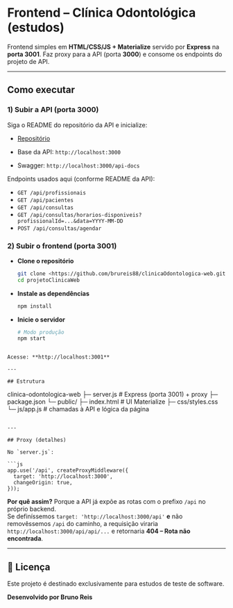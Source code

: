 # Frontend – Clínica Odontológica (estudos)

Frontend simples em **HTML/CSS/JS + Materialize** servido por **Express** na **porta 3001**. 
Faz proxy para a API (porta **3000**) e consome os endpoints do projeto de API.

---

## Como executar

### 1) Subir a API (porta 3000)

Siga o README do repositório da API e inicialize:

- [Repositório](https://github.com/brureis88/clinicaOdontologica-api)

- Base da API: `http://localhost:3000`  
- Swagger: `http://localhost:3000/api-docs`

Endpoints usados aqui (conforme README da API):

- `GET /api/profissionais`
- `GET /api/pacientes`
- `GET /api/consultas`
- `GET /api/consultas/horarios-disponiveis?profissionalId=...&data=YYYY-MM-DD`
- `POST /api/consultas/agendar`

### 2) Subir o frontend (porta 3001)

 - **Clone o repositório**
   ```bash
   git clone <https://github.com/brureis88/clinicaOdontologica-web.git>
   cd projetoClinicaWeb
   ```

 - **Instale as dependências**
   ```bash
   npm install
   ```

 - **Inicie o servidor**
   ```bash
   # Modo produção
   npm start
```

Acesse: **http://localhost:3001**

---

## Estrutura

```
clinica-odontologica-web
├─ server.js                # Express (porta 3001) + proxy
├─ package.json
└─ public/
   ├─ index.html            # UI Materialize
   ├─ css/styles.css
   └─ js/app.js             # chamadas à API e lógica da página
```

---

## Proxy (detalhes)

No `server.js`:

```js
app.use('/api', createProxyMiddleware({
  target: 'http://localhost:3000',
  changeOrigin: true,
}));
```

**Por quê assim?** Porque a API já expõe as rotas com o prefixo `/api` no próprio backend.  
Se definíssemos `target: 'http://localhost:3000/api'` **e** não removêssemos `/api` do caminho, a requisição viraria `http://localhost:3000/api/api/...` e retornaria **404 – Rota não encontrada**.

---

## 📝 Licença

Este projeto é destinado exclusivamente para estudos de teste de software.

**Desenvolvido por Bruno Reis**
